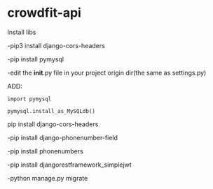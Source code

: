 # crowdfit-api
Install libs

-pip3 install django-cors-headers

-pip install pymysql

-edit the __init__.py file in your project origin dir(the same as settings.py)

ADD:

	import pymysql

	pymysql.install_as_MySQLdb()

pip install django-cors-headers

-pip install django-phonenumber-field

-pip install phonenumbers

-pip install djangorestframework_simplejwt

-python manage.py migrate
